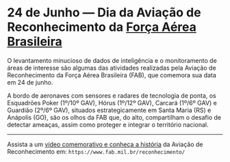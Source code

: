 # 24 de Junho — Dia da Aviação de Reconhecimento da [Força Aérea Brasileira](https://www.fab.mil.br/)

O levantamento minucioso de dados de inteligência e o monitoramento de áreas de interesse são algumas das atividades realizadas pela Aviação de Reconhecimento da Força Aérea Brasileira (FAB), que comemora sua data em 24 de junho.

A bordo de aeronaves com sensores e radares de tecnologia de ponta, os Esquadrões Poker (1º/10º GAV), Hórus (1º/12º GAV), Carcará (1º/6º GAV) e Guardião (2º/6º GAV), situados estrategicamente em Santa Maria (RS) e Anápolis (GO), são os olhos da FAB que, do alto, compartilham o desafio de detectar ameaças, assim como proteger e integrar o território nacional.

---

Assista a um [vídeo comemorativo e conheça a história](https://www.fab.mil.br/reconhecimento/) da Aviação de Reconhecimento em: `https://www.fab.mil.br/reconhecimento/`